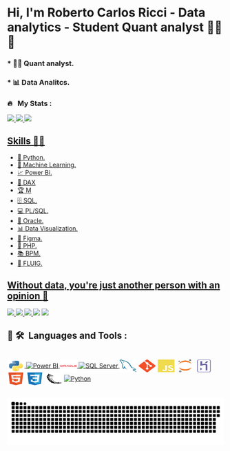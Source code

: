 
 
# **Hi, I'm Roberto Carlos Ricci - Data analytics -  Student Quant analyst** 👩‍💻 👋 
 

### * 👩‍💻 Quant analyst.
### * 📊 Data Analitcs.

### 🔥 &nbsp; My Stats :
 <div align="left">
  <a href="https://github.com/robertoricci">
  <img width="35%" src="https://github-readme-stats.vercel.app/api?username=robertoricci&show_icons=true&theme=dark&include_all_commits=true&count_private=true"/>
  <img width="35%" src="http://github-readme-streak-stats.herokuapp.com?user=robertoricci&theme=dark&background=000000"/>
  <img width="25%"  src="https://github-readme-stats.vercel.app/api/top-langs/?username=robertoricci&layout=compact&langs_count=7&theme=dark"/>
</div>
 

## Skills 👩‍💻

* 🐍 Python.
* 🔮 Machine Learning.
* 📈 Power Bi.
* :pencil: DAX
* :trophy: M
* 🗄 SQL.
* 💻 PL/SQL.
* 🧮 Oracle.
* 📊 Data Visualization.
* :art: Figma.
* :elephant: PHP.
* 📚 BPM.
* 💬 FLUIG.


## Without data, you're just another person with an opinion :gift_heart:

 <div>
  <p>
 <a href="https://www.linkedin.com/in/roberto-carlos-ricci" target="_blank"><img src="https://img.shields.io/badge/-%40robertoricci-blue?style=flat-square&logo=Linkedin&logoColor=white" target="_blank"> </a> 
  <a href="https://robertoricci.github.io/pbisolutions.github.io" target="_blank"><img src="https://img.shields.io/badge/-portif%C3%B3lio-yellow?style=flat-   square&logo=powerbi&logoColor=white" target="_blank"> </a>
    <a href="mailto:roberto.rricci@gmail.com"><img src="https://img.shields.io/badge/Gmail-D14836?style=flat-square&logo=gmail&logoColor=white" target="_blank"> </a> 
   <a href="https://medium.com/@pbisolucoes/" target="_blank"><img src="https://img.shields.io/badge/-Medium-black?style=flat-square&logo=Medium&logoColor=white" target="_blank"></a>
   <a href="https://www.youtube.com/user/robertocarlosricci" target="_blank"><img src="https://img.shields.io/badge/YouTube-FF0000?style=for-the-   badge&logo=youtube&logoColor=white" target="_blank"></a>
  <p>
 </div>

 ##
 ## 🚀 🛠 &nbsp;Languages and Tools :
 
 <p>
  <div style="display: inline_block"><br>
   <a href="">
    <img align="center" alt="Python" height="30" width="40" src="https://raw.githubusercontent.com/devicons/devicon/master/icons/python/python-original.svg">
   </a>
   <a href="">
   <img align="center" alt="Power BI" height="30" width="30" src="https://indiciatraining.com/wp-content/uploads/2019/10/power-bi_logo_transparent.png">
    </a>
    <a href="https://www.oracle.com/" target="_blank">
    <img align="center" alt="Oracle" height="30" width="40" src="https://raw.githubusercontent.com/devicons/devicon/master/icons/oracle/oracle-original.svg">
    <a/>
    <a href="">
    <img align="center" alt="SQL Server" height="30" width="40" src="https://altyra.com/wp-content/uploads/2018/11/microsoft-sql-server-logo-png.png">
   </a>
    <img align="center" alt="MYSQL" height="30" width="40" src="https://raw.githubusercontent.com/devicons/devicon/master/icons/mysql/mysql-original.svg">
  <img align="center" alt="GIT" height="30" width="40" src="https://raw.githubusercontent.com/devicons/devicon/master/icons/git/git-original.svg">
  <img align="center" alt="Js" height="30" width="40" src="https://raw.githubusercontent.com/devicons/devicon/master/icons/javascript/javascript-plain.svg">
  <img align="center" alt="Jupyter" height="30" width="40" src="https://raw.githubusercontent.com/devicons/devicon/master/icons/jupyter/jupyter-original.svg">
  <img align="center" alt="Heroku" height="30" width="40" src="https://raw.githubusercontent.com/devicons/devicon/master/icons/heroku/heroku-original.svg">
  <img align="center" alt="HTML" height="30" width="40" src="https://raw.githubusercontent.com/devicons/devicon/master/icons/html5/html5-original.svg">
  <img align="center" alt="CSS" height="30" width="40" src="https://raw.githubusercontent.com/devicons/devicon/master/icons/css3/css3-original.svg">
  <img align="center" alt="Flask" height="30" width="40" src="https://raw.githubusercontent.com/devicons/devicon/master/icons/flask/flask-original.svg">
  <a href="https://www.figma.com/" target="_blank">
    <img align="center" alt="Python" height="30" width="40" src="https://www.vectorlogo.zone/logos/figma/figma-icon.svg">
  </a>
  </div>
 
 <p>
  
 ##
 
 ![Snake animation](https://github.com/robertoricci/robertoricci/blob/main/github-contribution-grid-snake.svg)

